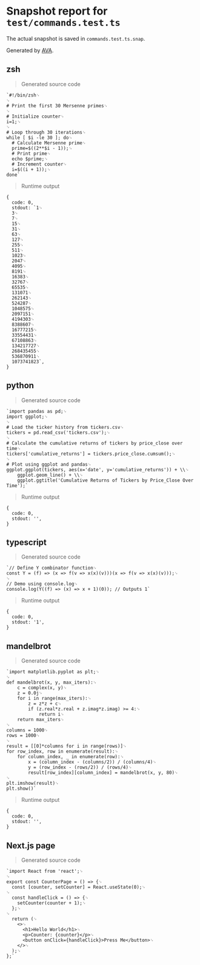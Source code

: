 # Snapshot report for `test/commands.test.ts`

The actual snapshot is saved in `commands.test.ts.snap`.

Generated by [AVA](https://avajs.dev).

## zsh

> Generated source code

    `#!/bin/zsh␊
    ␊
    # Print the first 30 Mersenne primes␊
    ␊
    # Initialize counter␊
    i=1;␊
    ␊
    # Loop through 30 iterations␊
    while [ $i -le 30 ]; do␊
      # Calculate Mersenne prime␊
      prime=$((2**$i - 1));␊
      # Print prime␊
      echo $prime;␊
      # Increment counter␊
      i=$((i + 1));␊
    done`

> Runtime output

    {
      code: 0,
      stdout: `1␊
      3␊
      7␊
      15␊
      31␊
      63␊
      127␊
      255␊
      511␊
      1023␊
      2047␊
      4095␊
      8191␊
      16383␊
      32767␊
      65535␊
      131071␊
      262143␊
      524287␊
      1048575␊
      2097151␊
      4194303␊
      8388607␊
      16777215␊
      33554431␊
      67108863␊
      134217727␊
      268435455␊
      536870911␊
      1073741823`,
    }

## python

> Generated source code

    `import pandas as pd;␊
    import ggplot;␊
    ␊
    # Load the ticker history from tickers.csv␊
    tickers = pd.read_csv('tickers.csv');␊
    ␊
    # Calculate the cumulative returns of tickers by price_close over time␊
    tickers['cumulative_returns'] = tickers.price_close.cumsum();␊
    ␊
    # Plot using ggplot and pandas␊
    ggplot.ggplot(tickers, aes(x='date', y='cumulative_returns')) + \\␊
        ggplot.geom_line() + \\␊
        ggplot.ggtitle('Cumulative Returns of Tickers by Price_Close Over Time');`

> Runtime output

    {
      code: 0,
      stdout: '',
    }

## typescript

> Generated source code

    `// Define Y combinator function␊
    const Y = (f) => (x => f(v => x(x)(v)))(x => f(v => x(x)(v)));␊
    ␊
    // Demo using console.log␊
    console.log(Y((f) => (x) => x + 1)(0)); // Outputs 1`

> Runtime output

    {
      code: 0,
      stdout: '1',
    }

## mandelbrot

> Generated source code

    `import matplotlib.pyplot as plt;␊
    ␊
    def mandelbrot(x, y, max_iters):␊
        c = complex(x, y)␊
        z = 0.0j␊
        for i in range(max_iters):␊
            z = z*z + c␊
            if (z.real*z.real + z.imag*z.imag) >= 4:␊
                return i␊
        return max_iters␊
    ␊
    columns = 1000␊
    rows = 1000␊
    ␊
    result = [[0]*columns for i in range(rows)]␊
    for row_index, row in enumerate(result):␊
        for column_index, _ in enumerate(row):␊
            x = (column_index - (columns/2)) / (columns/4)␊
            y = (row_index - (rows/2)) / (rows/4)␊
            result[row_index][column_index] = mandelbrot(x, y, 80)␊
    ␊
    plt.imshow(result)␊
    plt.show()`

> Runtime output

    {
      code: 0,
      stdout: '',
    }

## Next.js page

> Generated source code

    `import React from 'react';␊
    ␊
    export const CounterPage = () => {␊
      const [counter, setCounter] = React.useState(0);␊
    ␊
      const handleClick = () => {␊
        setCounter(counter + 1);␊
      };␊
    ␊
      return (␊
        <>␊
          <h1>Hello World</h1>␊
          <p>Counter: {counter}</p>␊
          <button onClick={handleClick}>Press Me</button>␊
        </>␊
      );␊
    };`
